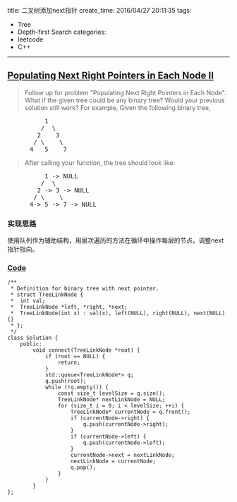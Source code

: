 title: 二叉树添加next指针
create_time: 2016/04/27 20:11:35
tags:
- Tree
- Depth-first Search
categories:
- leetcode
- C++

---
## [Populating Next Right Pointers in Each Node II](https://leetcode.com/problems/populating-next-right-pointers-in-each-node-ii/)
> Follow up for problem "Populating Next Right Pointers in Each Node".
> What if the given tree could be any binary tree? Would your previous solution still work?
> For example,
> Given the following binary tree,
> 
<pre>
          1
         /  \
        2    3
       / \    \
      4   5    7
</pre>
> 
> After calling your function, the tree should look like:
<pre>
          1 -> NULL
         /  \
        2 -> 3 -> NULL
       / \    \
      4-> 5 -> 7 -> NULL
</pre>

### 实现思路
使用队列作为辅助结构，用层次遍历的方法在循环中操作每层的节点，调整next指针指向。

### [Code](https://github.com/Finalcheat/leetcode/blob/master/src/Populating-Next-Right-Pointers-in-Each-Node-II.cpp)
```
/**
 * Definition for binary tree with next pointer.
 * struct TreeLinkNode {
 *  int val;
 *  TreeLinkNode *left, *right, *next;
 *  TreeLinkNode(int x) : val(x), left(NULL), right(NULL), next(NULL) {}
 * };
 */
class Solution {
    public:
        void connect(TreeLinkNode *root) {
            if (root == NULL) {
                return;
            }
            std::queue<TreeLinkNode*> q;
            q.push(root);
            while (!q.empty()) {
                const size_t levelSize = q.size();
                TreeLinkNode* nextLinkNode = NULL;
                for (size_t i = 0; i < levelSize; ++i) {
                    TreeLinkNode* currentNode = q.front();
                    if (currentNode->right) {
                        q.push(currentNode->right);
                    }
                    if (currentNode->left) {
                        q.push(currentNode->left);
                    }
                    currentNode->next = nextLinkNode;
                    nextLinkNode = currentNode;
                    q.pop();
                }
            }
        }
};
```
